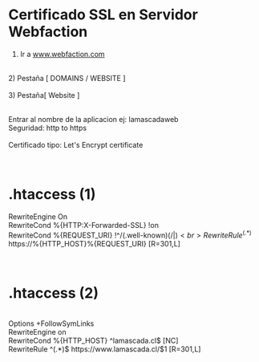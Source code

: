 # Certificado SSL en Servidor Webfaction <br>
1) Ir a www.webfaction.com <br>
<br>
2) Pestaña [ DOMAINS / WEBSITE ] <br>
<br>
3) Pestaña[ Website ]  <br>
 <br>

Entrar al nombre de la aplicacion ej: lamascadaweb <br>
Seguridad: http to https <br>
 <br>
Certificado tipo: Let's Encrypt certificate  <br>
 <br>
 <br>
# .htaccess (1) <br>
RewriteEngine On <br>
RewriteCond %{HTTP:X-Forwarded-SSL} !on <br> 
RewriteCond %{REQUEST_URI} !^/(.well-known)(/|$) <br>
RewriteRule ^(.*)$ https://%{HTTP_HOST}%{REQUEST_URI} [R=301,L] <br>
<br>
<br>
# .htaccess (2) <br>
 <br>
Options +FollowSymLinks <br>
RewriteEngine on <br>
RewriteCond %{HTTP_HOST} ^lamascada.cl$ [NC] <br>
RewriteRule ^(.*)$ https://www.lamascada.cl/$1 [R=301,L] <br>
